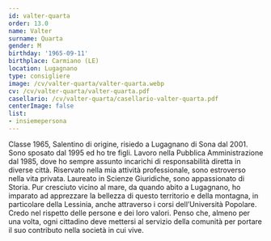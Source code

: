 ```yaml
---
id: valter-quarta
order: 13.0
name: Valter
surname: Quarta
gender: M
birthday: '1965-09-11'
birthplace: Carmiano (LE)
location: Lugagnano
type: consigliere
image: /cv/valter-quarta/valter-quarta.webp
cv: /cv/valter-quarta/valter-quarta.pdf
casellario: /cv/valter-quarta/casellario-valter-quarta.pdf
centerImage: false
list:
- insiemepersona
---
```


Classe 1965, Salentino di origine, risiedo a Lugagnano di Sona dal 2001. Sono sposato dal 1995 ed ho tre figli. Lavoro nella Pubblica Amministrazione dal 1985, dove ho sempre assunto incarichi di responsabilità diretta in diverse città. Riservato nella mia attività professionale, sono estroverso nella vita privata. Laureato in Scienze Giuridiche, sono appassionato di Storia. Pur cresciuto vicino al mare, da quando abito a Lugagnano, ho imparato ad apprezzare la bellezza di questo territorio e della montagna, in particolare della Lessinia, anche attraverso i corsi dell’Università Popolare. Credo nel rispetto delle persone e dei loro valori. Penso che, almeno per una volta, ogni cittadino deve mettersi al servizio della comunità per portare il suo contributo nella società in cui vive.